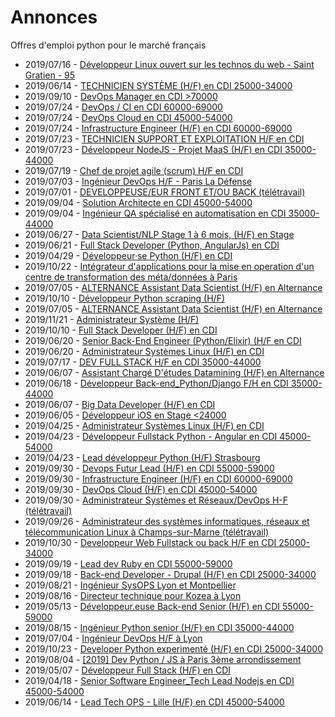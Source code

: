 # Annonces

Offres d'emploi python pour le marché français

* 2019/07/16 - [Développeur Linux ouvert sur les technos du web - Saint Gratien - 95](http://www.pyjobs.fr/jobs/details/6445/developpeur-linux-ouvert-sur-les-technos-du-web-saint-gratien-95 "Développeur Linux ouvert sur les technos du web - Saint Gratien - 95")
* 2019/06/14 - [TECHNICIEN SYSTÈME (H/F) en CDI 25000-34000](http://www.pyjobs.fr/jobs/details/6433/technicien-systeme-h-f-en-cdi-25000-34000 "TECHNICIEN SYSTÈME (H/F) en CDI 25000-34000")
* 2019/09/10 - [DevOps Manager en CDI >70000](http://www.pyjobs.fr/jobs/details/6459/devops-manager-en-cdi-70000 "DevOps Manager en CDI >70000")
* 2019/07/24 - [DevOps / CI en CDI 60000-69000](http://www.pyjobs.fr/jobs/details/6450/devops-ci-en-cdi-60000-69000 "DevOps / CI en CDI 60000-69000")
* 2019/07/24 - [DevOps Cloud en CDI 45000-54000](http://www.pyjobs.fr/jobs/details/6452/devops-cloud-en-cdi-45000-54000 "DevOps Cloud en CDI 45000-54000")
* 2019/07/24 - [Infrastructure Engineer (H/F) en CDI 60000-69000](http://www.pyjobs.fr/jobs/details/6451/infrastructure-engineer-h-f-en-cdi-60000-69000 "Infrastructure Engineer (H/F) en CDI 60000-69000")
* 2019/07/23 - [TECHNICIEN SUPPORT ET EXPLOITATION H/F en CDI](http://www.pyjobs.fr/jobs/details/6448/technicien-support-et-exploitation-h-f-en-cdi "TECHNICIEN SUPPORT ET EXPLOITATION H/F en CDI")
* 2019/07/23 - [Développeur NodeJS - Projet MaaS (H/F) en CDI 35000-44000](http://www.pyjobs.fr/jobs/details/6449/developpeur-nodejs-projet-maas-h-f-en-cdi-35000-44000 "Développeur NodeJS - Projet MaaS (H/F) en CDI 35000-44000")
* 2019/07/19 - [Chef de projet agile (scrum) H/F en CDI](http://www.pyjobs.fr/jobs/details/6447/chef-de-projet-agile-scrum-h-f-en-cdi "Chef de projet agile (scrum) H/F en CDI")
* 2019/07/03 - [Ingénieur DevOps H/F - Paris La Défense](http://www.pyjobs.fr/jobs/details/6441/ingenieur-devops-h-f-paris-la-defense "Ingénieur DevOps H/F - Paris La Défense")
* 2019/07/01 - [DEVELOPPEUSE/EUR FRONT ET/OU BACK (télétravail)](http://www.pyjobs.fr/jobs/details/6440/developpeuse-eur-front-et-ou-back-teletravail "DEVELOPPEUSE/EUR FRONT ET/OU BACK (télétravail)")
* 2019/09/04 - [Solution Architecte en CDI 45000-54000](http://www.pyjobs.fr/jobs/details/6457/solution-architecte-en-cdi-45000-54000 "Solution Architecte en CDI 45000-54000")
* 2019/09/04 - [Ingénieur QA spécialisé en automatisation en CDI 35000-44000](http://www.pyjobs.fr/jobs/details/6458/ingenieur-qa-specialise-en-automatisation-en-cdi-35000-44000 "Ingénieur QA spécialisé en automatisation en CDI 35000-44000")
* 2019/06/27 - [Data Scientist/NLP  Stage 1 à 6 mois, (H/F) en Stage](http://www.pyjobs.fr/jobs/details/6439/data-scientist-nlp-stage-1-a-6-mois-h-f-en-stage "Data Scientist/NLP  Stage 1 à 6 mois, (H/F) en Stage")
* 2019/06/21 - [Full Stack Developer (Python, AngularJs) en CDI](http://www.pyjobs.fr/jobs/details/6438/full-stack-developer-python-angularjs-en-cdi "Full Stack Developer (Python, AngularJs) en CDI")
* 2019/04/29 - [Développeur·se Python (H/F) en CDI](http://www.pyjobs.fr/jobs/details/6426/developpeur-se-python-h-f-en-cdi "Développeur·se Python (H/F) en CDI")
* 2019/10/22 - [Intégrateur d'applications pour la mise en operation d'un centre de transformation des méta/données à Paris](http://www.pyjobs.fr/jobs/details/6469/integrateur-dapplications-pour-la-mise-en-operation-dun-centre-de-transformation-des-meta-donnees-a-paris "Intégrateur d'applications pour la mise en operation d'un centre de transformation des méta/données à Paris")
* 2019/07/05 - [ALTERNANCE Assistant Data Scientist (H/F) en Alternance](http://www.pyjobs.fr/jobs/details/6443/alternance-assistant-data-scientist-h-f-en-alternance "ALTERNANCE Assistant Data Scientist (H/F) en Alternance")
* 2019/10/10 - [Développeur Python scraping (H/F)](http://www.pyjobs.fr/jobs/details/6468/developpeur-python-scraping-h-f "Développeur Python scraping (H/F)")
* 2019/07/05 - [ALTERNANCE Assistant Data Scientist (H/F) en Alternance](http://www.pyjobs.fr/jobs/details/6444/alternance-assistant-data-scientist-h-f-en-alternance "ALTERNANCE Assistant Data Scientist (H/F) en Alternance")
* 2019/11/21 - [Administrateur Système (H/F)](http://www.pyjobs.fr/jobs/details/6472/administrateur-systeme-h-f "Administrateur Système (H/F)")
* 2019/10/10 - [Full Stack Developer (H/F) en CDI](http://www.pyjobs.fr/jobs/details/6467/full-stack-developer-h-f-en-cdi "Full Stack Developer (H/F) en CDI")
* 2019/06/20 - [Senior Back-End Engineer (Python/Elixir) (H/F en CDI](http://www.pyjobs.fr/jobs/details/6437/senior-back-end-engineer-python-elixir-h-f-en-cdi "Senior Back-End Engineer (Python/Elixir) (H/F en CDI")
* 2019/06/20 - [Administrateur Systèmes Linux (H/F) en CDI](http://www.pyjobs.fr/jobs/details/6436/administrateur-systemes-linux-h-f-en-cdi "Administrateur Systèmes Linux (H/F) en CDI")
* 2019/07/17 - [DEV FULL STACK H/F en CDI 35000-44000](http://www.pyjobs.fr/jobs/details/6446/dev-full-stack-h-f-en-cdi-35000-44000 "DEV FULL STACK H/F en CDI 35000-44000")
* 2019/06/07 - [Assistant Chargé D'études Datamining (H/F) en Alternance](http://www.pyjobs.fr/jobs/details/6431/assistant-charge-detudes-datamining-h-f-en-alternance "Assistant Chargé D'études Datamining (H/F) en Alternance")
* 2019/06/18 - [Développeur Back-end_Python/Django F/H en CDI 35000-44000](http://www.pyjobs.fr/jobs/details/6435/developpeur-back-end-python-django-f-h-en-cdi-35000-44000 "Développeur Back-end_Python/Django F/H en CDI 35000-44000")
* 2019/06/07 - [Big Data Developer (H/F) en CDI](http://www.pyjobs.fr/jobs/details/6430/big-data-developer-h-f-en-cdi "Big Data Developer (H/F) en CDI")
* 2019/06/05 - [Développeur iOS en Stage <24000](http://www.pyjobs.fr/jobs/details/6429/developpeur-ios-en-stage-24000 "Développeur iOS en Stage <24000")
* 2019/04/25 - [Administrateur Systèmes Linux (H/F) en CDI](http://www.pyjobs.fr/jobs/details/6425/administrateur-systemes-linux-h-f-en-cdi "Administrateur Systèmes Linux (H/F) en CDI")
* 2019/04/23 - [Développeur Fullstack Python - Angular en CDI 45000-54000](http://www.pyjobs.fr/jobs/details/6424/developpeur-fullstack-python-angular-en-cdi-45000-54000 "Développeur Fullstack Python - Angular en CDI 45000-54000")
* 2019/04/23 - [Lead développeur Python (H/F) Strasbourg](http://www.pyjobs.fr/jobs/details/6423/lead-developpeur-python-h-f-strasbourg "Lead développeur Python (H/F) Strasbourg")
* 2019/09/30 - [Devops Futur Lead (H/F) en CDI 55000-59000](http://www.pyjobs.fr/jobs/details/6464/devops-futur-lead-h-f-en-cdi-55000-59000 "Devops Futur Lead (H/F) en CDI 55000-59000")
* 2019/09/30 - [Infrastructure Engineer (H/F) en CDI 60000-69000](http://www.pyjobs.fr/jobs/details/6466/infrastructure-engineer-h-f-en-cdi-60000-69000 "Infrastructure Engineer (H/F) en CDI 60000-69000")
* 2019/09/30 - [DevOps Cloud (H/F) en CDI 45000-54000](http://www.pyjobs.fr/jobs/details/6465/devops-cloud-h-f-en-cdi-45000-54000 "DevOps Cloud (H/F) en CDI 45000-54000")
* 2019/09/30 - [Administrateur Systèmes et Réseaux/DevOps H-F (télétravail)](http://www.pyjobs.fr/jobs/details/6463/administrateur-systemes-et-reseaux-devops-h-f-teletravail "Administrateur Systèmes et Réseaux/DevOps H-F (télétravail)")
* 2019/09/26 - [Administrateur des systèmes informatiques, réseaux et télécommunication Linux à Champs-sur-Marne (télétravail)](http://www.pyjobs.fr/jobs/details/6462/administrateur-des-systemes-informatiques-reseaux-et-telecommunication-linux-a-champs-sur-marne-teletravail "Administrateur des systèmes informatiques, réseaux et télécommunication Linux à Champs-sur-Marne (télétravail)")
* 2019/10/30 - [Developpeur Web Fullstack ou back H/F en CDI 25000-34000](http://www.pyjobs.fr/jobs/details/6471/developpeur-web-fullstack-ou-back-h-f-en-cdi-25000-34000 "Developpeur Web Fullstack ou back H/F en CDI 25000-34000")
* 2019/09/19 - [Lead dev Ruby en CDI 55000-59000](http://www.pyjobs.fr/jobs/details/6461/lead-dev-ruby-en-cdi-55000-59000 "Lead dev Ruby en CDI 55000-59000")
* 2019/09/18 - [Back-end Developer - Drupal (H/F) en CDI 25000-34000](http://www.pyjobs.fr/jobs/details/6460/back-end-developer-drupal-h-f-en-cdi-25000-34000 "Back-end Developer - Drupal (H/F) en CDI 25000-34000")
* 2019/08/21 - [Ingénieur SysOPS Lyon et Montpellier](http://www.pyjobs.fr/jobs/details/6456/ingenieur-sysops-lyon-et-montpellier "Ingénieur SysOPS Lyon et Montpellier")
* 2019/08/16 - [Directeur technique pour Kozea à Lyon](http://www.pyjobs.fr/jobs/details/6455/directeur-technique-pour-kozea-a-lyon "Directeur technique pour Kozea à Lyon")
* 2019/05/13 - [Développeur.euse Back-end Senior (H/F) en CDI 55000-59000](http://www.pyjobs.fr/jobs/details/6428/developpeur-euse-back-end-senior-h-f-en-cdi-55000-59000 "Développeur.euse Back-end Senior (H/F) en CDI 55000-59000")
* 2019/08/15 - [Ingénieur Python senior (H/F) en CDI 35000-44000](http://www.pyjobs.fr/jobs/details/6454/ingenieur-python-senior-h-f-en-cdi-35000-44000 "Ingénieur Python senior (H/F) en CDI 35000-44000")
* 2019/07/04 - [Ingénieur DevOps H/F à Lyon](http://www.pyjobs.fr/jobs/details/6442/ingenieur-devops-h-f-a-lyon "Ingénieur DevOps H/F à Lyon")
* 2019/10/23 - [Developer Python experimenté (H/F) en CDI 25000-34000](http://www.pyjobs.fr/jobs/details/6470/developer-python-experimente-h-f-en-cdi-25000-34000 "Developer Python experimenté (H/F) en CDI 25000-34000")
* 2019/08/04 - [[2019] Dev Python / JS à Paris 3ème arrondissement](http://www.pyjobs.fr/jobs/details/6453/2019-dev-python-js-a-paris-3eme-arrondissement "[2019] Dev Python / JS à Paris 3ème arrondissement")
* 2019/05/07 - [Développeur Full Stack (H/F) en CDI](http://www.pyjobs.fr/jobs/details/6427/developpeur-full-stack-h-f-en-cdi "Développeur Full Stack (H/F) en CDI")
* 2019/04/18 - [Senior Software Engineer_Tech Lead Nodejs en CDI 45000-54000](http://www.pyjobs.fr/jobs/details/6422/senior-software-engineer-tech-lead-nodejs-en-cdi-45000-54000 "Senior Software Engineer_Tech Lead Nodejs en CDI 45000-54000")
* 2019/06/14 - [Lead Tech OPS - Lille (H/F) en CDI 45000-54000](http://www.pyjobs.fr/jobs/details/6432/lead-tech-ops-lille-h-f-en-cdi-45000-54000 "Lead Tech OPS - Lille (H/F) en CDI 45000-54000")

